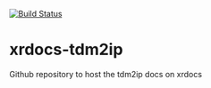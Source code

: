 [![Build Status](https://travis-ci.org/xrdocs/programmability.svg?branch=gh-pages)](https://travis-ci.org/xrdocs/tdm2ip)

# xrdocs-tdm2ip
Github repository to host the tdm2ip docs on xrdocs
